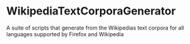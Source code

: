 # WikipediaTextCorporaGenerator
A suite of scripts that generate from the Wikipedias text corpora for all languages supported by Firefox and Wikipedia
